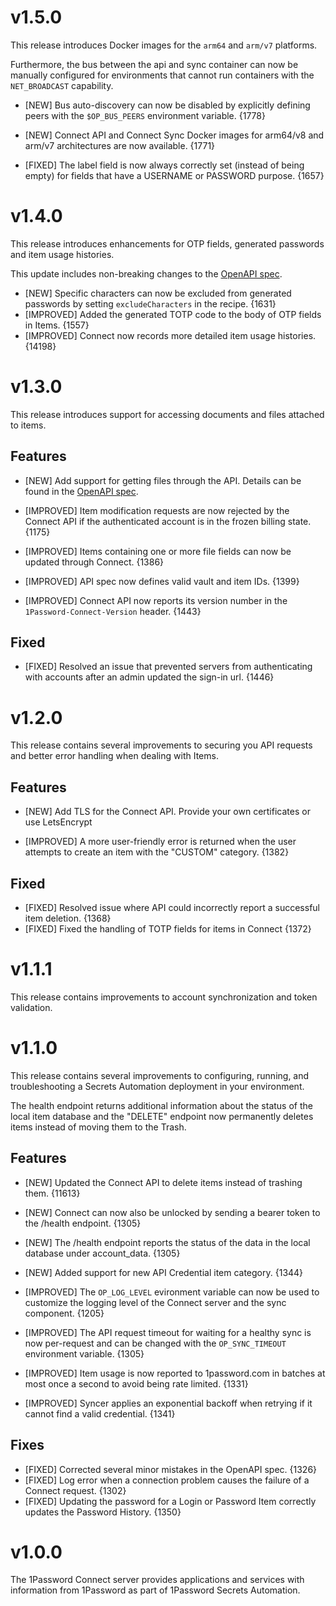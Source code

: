 [//]: # "START/v1.5.0"

# v1.5.0
This release introduces Docker images for the `arm64` and `arm/v7` platforms. 

Furthermore, the bus between the api and sync container can now be manually configured for environments that cannot run containers with the `NET_BROADCAST` capability.

- [NEW] Bus auto-discovery can now be disabled by explicitly defining peers with the `$OP_BUS_PEERS` environment variable. {1778}
- [NEW] Connect API and Connect Sync Docker images for arm64/v8 and arm/v7 architectures are now available. {1771}

- [FIXED] The label field is now always correctly set (instead of being empty) for fields that have a USERNAME or PASSWORD purpose. {1657}



[//]: # "START/v1.4.0"

# v1.4.0
This release introduces enhancements for OTP fields, generated passwords and item usage histories.

This update includes non-breaking changes to the  [OpenAPI spec](docs/openapi/spec.yaml).

- [NEW] Specific characters can now be excluded from generated passwords by setting `excludeCharacters` in the recipe. {1631}
- [IMPROVED] Added the generated TOTP code to the body of OTP fields in Items. {1557}
- [IMPROVED] Connect now records more detailed item usage histories. {14198}


[//]: # "START/v1.3.0"

# v1.3.0

This release introduces support for accessing documents and files attached to items.

## Features

- [NEW] Add support for getting files through the API. Details can be found in the [OpenAPI spec](docs/openapi/spec.yaml).

- [IMPROVED] Item modification requests are now rejected by the Connect API if the authenticated account is in the frozen billing state. {1175}
- [IMPROVED] Items containing one or more file fields can now be updated through Connect. {1386}
- [IMPROVED] API spec now defines valid vault and item IDs. {1399}
- [IMPROVED] Connect API now reports its version number in the `1Password-Connect-Version` header. {1443}


## Fixed

- [FIXED] Resolved an issue that prevented servers from authenticating with accounts after an admin updated the sign-in url. {1446}


[//]: # "START/v1.2.0"

# v1.2.0

This release contains several improvements to securing you API requests and better error handling when dealing with Items.

## Features

- [NEW] Add TLS for the Connect API. Provide your own certificates or use LetsEncrypt

- [IMPROVED] A more user-friendly error is returned when the user attempts to create an item with the "CUSTOM" category. {1382}

## Fixed

- [FIXED] Resolved issue where API could incorrectly report a successful item deletion. {1368}
- [FIXED] Fixed the handling of TOTP fields for items in Connect {1372}

[//]: # "START/v1.1.1"

# v1.1.1

This release contains improvements to account synchronization and token validation.

[//]: # "START/v1.1.0"

# v1.1.0

This release contains several improvements to configuring, running, and troubleshooting a Secrets Automation deployment in your environment.

The health endpoint returns additional information about the status of the local item database and the "DELETE" endpoint now permanently deletes items instead of moving them to the Trash.

## Features

- [NEW] Updated the Connect API to delete items instead of trashing them. {11613}
- [NEW] Connect can now also be unlocked by sending a bearer token to the /health endpoint. {1305}
- [NEW] The /health endpoint reports the status of the data in the local database under account_data. {1305}
- [NEW] Added support for new API Credential item category. {1344}

- [IMPROVED] The `OP_LOG_LEVEL` evironment variable can now be used to customize the logging level of the Connect server and the sync component. {1205}
- [IMPROVED] The API request timeout for waiting for a healthy sync is now per-request and can be changed with the `OP_SYNC_TIMEOUT` environment variable. {1305}
- [IMPROVED] Item usage is now reported to 1password.com in batches at most once a second to avoid being rate limited. {1331}
- [IMPROVED] Syncer applies an exponential backoff when retrying if it cannot find a valid credential. {1341}

## Fixes

- [FIXED] Corrected several minor mistakes in the OpenAPI spec. {1326}
- [FIXED] Log error when a connection problem causes the failure of a Connect request. {1302}
- [FIXED] Updating the password for a Login or Password Item correctly updates the Password History. {1350}

[//]: # "START/v1.0.0"

# v1.0.0

The 1Password Connect server provides applications and services with information from 1Password as part of 1Password Secrets Automation.

